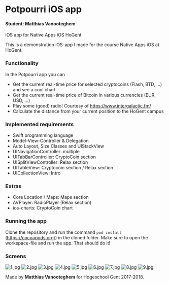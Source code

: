 # Potpourri iOS app

#### Student: Matthias Vanooteghem
iOS app for Native Apps iOS HoGent

This is a demonstration iOS-app I made for the course Native Apps iOS at HoGent.

### Functionality
In the Potpourri app you can
- Get the current real-time price for selected cryptocoins (Flash, BTD, ...) and see a cool chart
- Get the current real-time price of Bitcoin in various currencies (EUR, USD, ...) 
- Play some (good) radio! Courtesy of https://www.intergalactic.fm/
- Calculate the distance from your current position to the HoGent campus

### Implemented requirements
- Swift programming language
- Model-View-Controller & Delegation
- Auto Layout, Size Classes and UIStackView
- UINavigationController: multiple
- UITabBarController: CryptoCoin section
- UISplitViewController: Relax section
- UITableView: Cryptocoin section / Relax section
- UICollectionView: Intro

### Extras
- Core Location / Maps: Maps section
- AVPlayer: RadioPlayer (Relax section)
- ios-charts: CryptoCoin chart

### Running the app
Clone the repository and run the command `pod install` (https://cocoapods.org/) in the cloned folder. Make sure to open the workspace-file and run the app. That should do it!

### Screens
![1.jpg](http://voom.be:12005/images/ios/1.jpg "1") ![2.jpg](http://voom.be:12005/images/ios/2.jpg "2")
![3.jpg](http://voom.be:12005/images/ios/3.jpg "3") ![4.jpg](http://voom.be:12005/images/ios/4.jpg "4")
![5.jpg](http://voom.be:12005/images/ios/5.jpg "5") ![6.jpg](http://voom.be:12005/images/ios/6.jpg "6")
![7.jpg](http://voom.be:12005/images/ios/7.jpg "7") ![8.jpg](http://voom.be:12005/images/ios/8.jpg "8")
![9.jpg](http://voom.be:12005/images/ios/9.jpg "9")

Made by **Matthias Vanooteghem** for Hogeschool Gent 2017-2018.
